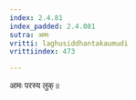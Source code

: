 ```yaml
---
index: 2.4.81
index_padded: 2.4.081
sutra: आमः
vritti: laghusiddhantakaumudi
vrittiindex: 473

---
```

आमः परस्य लुक्॥